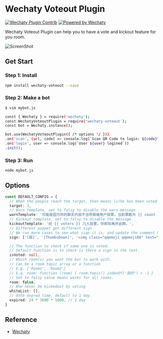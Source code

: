 # Wechaty Voteout Plugin

[![Wechaty Plugin Contrib](https://img.shields.io/badge/Wechaty%20Plugin-VoteOut-brightgreen.svg)](https://github.com/Gcaufy/wechaty-voteout)
[![Powered by Wechaty](https://img.shields.io/badge/Powered%20By-Wechaty-brightgreen.svg)](https://github.com/Wechaty/wechaty)

Wechaty Voteout Plugin can help you to have a vote and kickout feature for you room.

![ScreenShot](https://user-images.githubusercontent.com/2182004/80809484-5d311400-8bf4-11ea-95c6-39426730067c.png)

## Get Start

### Step 1: Install

```sh
npm install wechaty-voteout --save
```

### Step 2: Make a bot

```sh
$ vim mybot.js

const { Wechaty } = require('wechaty');
const WechatyVoteoutPlugin = require('wechaty-voteout');
const bot = Wechaty.instance();

bot.use(WechatyVoteoutPlugin({ /* options */ }))
.on('scan', (url, code) => console.log(`Scan QR Code to login: ${code}\n${url}`))
.on('login', user => console.log(`User ${user} logined`))
.init();
```

### Step 3: Run

```sh
node mybot.js
```

## Options

```ts
const DEFAULT_CONFIG = {
  // When the people reach the target, then means (s)he has been voted out.
  target: 3,
  // Warn template, set to falsy to disable the warn message
  warnTemplate: '可能是因为你的聊天内容不当导致被用户投票，当前票数为 {{ count }}，当天累计票数达到 {{ target }} 时，你将被请出此群。',
  // Kickout template, set to falsy to disable the message.
  kickoutTemplate: '经 {{ voters }} 几人投票，你即将离开此群。',
  // Different puppet get different sign
  // We run more cases to see what sign it is, and update the comment here.
  sign: ['[弱]', '[ThumbsDown]', '<img class="qqemoji qqemoji80" text="[弱]_web" src="/zh_CN/htmledition/v2/images/spacer.gif" />'],

  // The function to check if some one is voted.
  // Default function is to check is there a sign in the text.
  isVoted: null,
  // Which room(s) you want the bot to work with.
  // Can be a room topic array or a function
  // E.g. ['Room1', 'Room2']
  // E.g. room: function (room) { room.topic().indexOf('我的') > -1 }
  // Set to falsy value means works for all rooms.
  room: false,
  // Who never be kickedout by voting
  whiteList: [],
  // Vote expred time, default to 1 day.
  expired: 24 * 3600 * 1000, // 1 day
}
```

## Reference

* [Wechaty](https://github.com/Chatie/wechaty)
